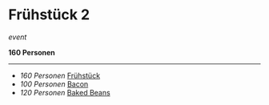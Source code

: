 # Frühstück 2

*event*

**160 Personen**

---

- *160 Personen* [Frühstück](Fruehstueck.md)
- *100 Personen* [Bacon](Fruehstuecks_Bacon.md)
- *120 Personen* [Baked Beans](Baked_Beans.md)
